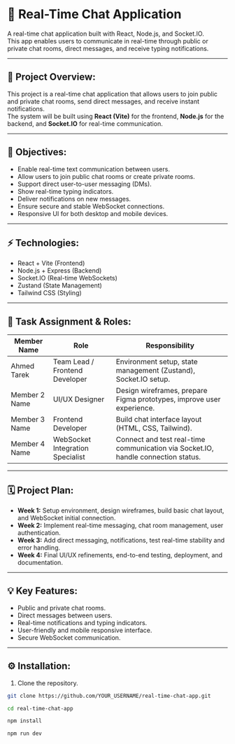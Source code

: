 # 💬 Real-Time Chat Application

A real-time chat application built with React, Node.js, and Socket.IO.  
This app enables users to communicate in real-time through public or private chat rooms, direct messages, and receive typing notifications.

---

## 📌 Project Overview:
This project is a real-time chat application that allows users to join public and private chat rooms, send direct messages, and receive instant notifications.  
The system will be built using **React (Vite)** for the frontend, **Node.js** for the backend, and **Socket.IO** for real-time communication.

---

## 🎯 Objectives:
- Enable real-time text communication between users.
- Allow users to join public chat rooms or create private rooms.
- Support direct user-to-user messaging (DMs).
- Show real-time typing indicators.
- Deliver notifications on new messages.
- Ensure secure and stable WebSocket connections.
- Responsive UI for both desktop and mobile devices.

---

## ⚡ Technologies:
- React + Vite (Frontend)
- Node.js + Express (Backend)
- Socket.IO (Real-time WebSockets)
- Zustand (State Management)
- Tailwind CSS (Styling)

---

## 👥 Task Assignment & Roles:

| Member Name      | Role                               | Responsibility                                        |
|-------------------|------------------------------------|------------------------------------------------------|
| Ahmed Tarek       | Team Lead / Frontend Developer     | Environment setup, state management (Zustand), Socket.IO setup. |
| Member 2 Name     | UI/UX Designer                     | Design wireframes, prepare Figma prototypes, improve user experience. |
| Member 3 Name     | Frontend Developer                 | Build chat interface layout (HTML, CSS, Tailwind). |
| Member 4 Name     | WebSocket Integration Specialist   | Connect and test real-time communication via Socket.IO, handle connection status. |

---

## 🗓️ Project Plan:
- **Week 1:** Setup environment, design wireframes, build basic chat layout, and WebSocket initial connection.
- **Week 2:** Implement real-time messaging, chat room management, user authentication.
- **Week 3:** Add direct messaging, notifications, test real-time stability and error handling.
- **Week 4:** Final UI/UX refinements, end-to-end testing, deployment, and documentation.

---

## 💡 Key Features:
- Public and private chat rooms.
- Direct messages between users.
- Real-time notifications and typing indicators.
- User-friendly and mobile responsive interface.
- Secure WebSocket communication.

---

## ⚙️ Installation:

1. Clone the repository.
```bash
git clone https://github.com/YOUR_USERNAME/real-time-chat-app.git
```
```bash
cd real-time-chat-app
```
```bash
npm install
```
```bash
npm run dev
```
